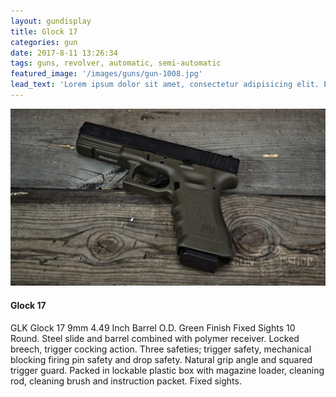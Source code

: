 ```yaml
---
layout: gundisplay
title: Glock 17
categories: gun
date: 2017-8-11 13:26:34
tags: guns, revolver, automatic, semi-automatic
featured_image: '/images/guns/gun-1008.jpg'
lead_text: 'Lorem ipsum dolor sit amet, consectetur adipisicing elit. Expedita maiores quisquam id sunt, a architecto molestias velit, distinctio quidem non, nostrum provident quibusdam enim. Neque ipsam temporibus commodi facere minima.'
---
```


![Glock 17](/images/guns/gun-1008.jpg)

#### Glock 17
GLK Glock 17 9mm 4.49 Inch Barrel O.D. Green Finish Fixed Sights 10 Round. Steel slide and barrel combined with polymer receiver. Locked breech, trigger cocking action. Three safeties; trigger safety, mechanical blocking firing pin safety and drop safety. Natural grip angle and squared trigger guard. Packed in lockable plastic box with magazine loader, cleaning rod, cleaning brush and instruction packet. Fixed sights.
 


